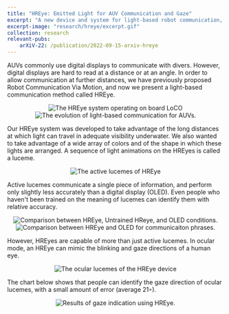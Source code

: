 ```yaml
---
title: "HREye: Emitted Light for AUV Communication and Gaze"
excerpt: "A new device and system for light-based robot communication, including a new capability for underewater robots: gaze indication"
excerpt-image: "research/hreye/excerpt.gif"
collection: research
relevant-pubs:
    arXiV-22: /publication/2022-09-15-arxiv-hreye
---
```

AUVs commonly use digital displays to communicate with divers. However, digital displays are hard to read at a distance or at an angle. 
In order to allow communication at further distances, we have previously proposed Robot Communication Via Motion, and now we present a light-based communication method called HREye.

<div align="center">
    <img alt="The HREye system operating on board LoCO" src="https://michaelscottfulton.com/images/research/hreye/loco_hreye.png">
    <img alt="The evolution of light-based communication for AUVs." src="https://michaelscottfulton.com/images/research/hreye/led_evolution.png">
</div>

Our HREye system was developed to take advantage of the long distances at which light can travel in adequate visibility underwater. We also wanted to take advantage of a wide array of colors and of the shape in which these lights are arranged. A sequence of light animations on the HREyes is called a luceme. 

<div align="center">
    <img alt="The active lucemes of HREye" src="https://michaelscottfulton.com/images/research/hreye/active_lucemes.png">
</div>

Active lucemes communicate a single piece of information, and perform only slightly less accurately than a digital display (OLED). Even people who haven't been trained on the meaning of lucemes can identify them with relative accuracy. 
<div align="center">
    <img alt="Comparison between HREye, Untrained HReye, and OLED conditions." src="https://michaelscottfulton.com/images/research/hreye/condition_compare.png">
    <img alt="Comparison between HREye and OLED for communicaiton phrases." src="https://michaelscottfulton.com/images/research/hreye/per_luceme.png">
</div>

However, HREyes are capable of more than just active lucemes. In ocular mode, an HREye can mimic the blinking and gaze directions of a human eye.
<div align="center">
    <img alt="The ocular lucemes of the HREye device" src="https://michaelscottfulton.com/images/research/hreye/ocular_lucemes.png">
</div>

The chart below shows that people can identify the gaze direction of ocular lucemes, with a small amount of error (average 21◦).
<div align="center">
    <img alt="Results of gaze indication using HREye." src="https://michaelscottfulton.com/images/research/hreye/ocular_results.png">
</div>

